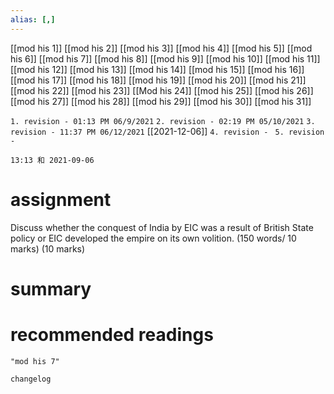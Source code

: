 ```yaml
---
alias: [,]
---
```

[[mod his 1]] [[mod his 2]] [[mod his 3]] [[mod his 4]] [[mod his 5]] [[mod his 6]] [[mod his 7]] [[mod his 8]] [[mod his 9]] [[mod his 10]]
[[mod his 11]] [[mod his 12]] [[mod his 13]] [[mod his 14]] [[mod his 15]] [[mod his 16]] [[mod his 17]]  [[mod his 18]] [[mod his 19]] [[mod his 20]]
[[mod his 21]] [[mod his 22]] [[mod his 23]] [[Mod his 24]] [[mod his 25]] [[mod his 26]] [[mod his 27]] [[mod his 28]] [[mod his 29]] [[mod his 30]] [[mod his 31]]

`1. revision - 01:13 PM 06/9/2021`
`2. revision - 02:19 PM 05/10/2021`
`3. revision - 11:37 PM 06/12/2021` [[2021-12-06]]
`4. revision - `
`5. revision - `
		
`13:13 和 2021-09-06`

# assignment
Discuss whether the conquest of India by EIC was a result of British State policy or EIC developed the empire on its own volition. (150 words/ 10 marks)
(10 marks)
# summary	

# recommended readings
```query
"mod his 7"
```

```plain
changelog

```